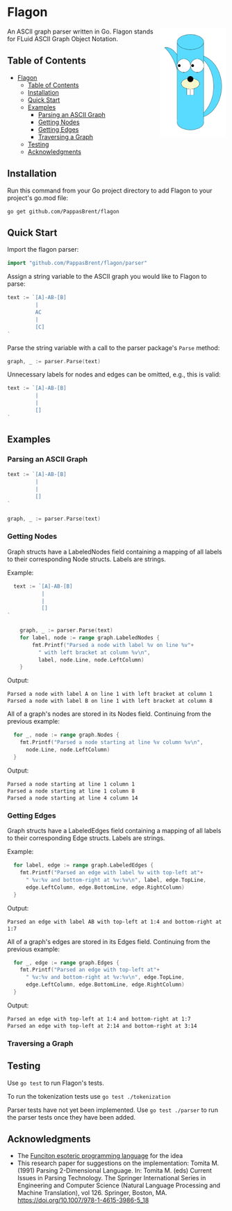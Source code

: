 Flagon
=============================================

<img src="./logo.png" height="250" align="right"/>
An ASCII graph parser written in Go.
Flagon stands for FLuid ASCII Graph Object Notation.

## Table of Contents
- [Flagon](#flagon)
  - [Table of Contents](#table-of-contents)
  - [Installation](#installation)
  - [Quick Start](#quick-start)
  - [Examples](#examples)
    - [Parsing an ASCII Graph](#parsing-an-ascii-graph)
    - [Getting Nodes](#getting-nodes)
    - [Getting Edges](#getting-edges)
    - [Traversing a Graph](#traversing-a-graph)
  - [Testing](#testing)
  - [Acknowledgments](#acknowledgments)

## Installation
Run this command from your Go project directory to add Flagon to your project's
go.mod file:
```
go get github.com/PappasBrent/flagon
```

## Quick Start

Import the flagon parser:
```go
import "github.com/PappasBrent/flagon/parser"
```

Assign a string variable to the ASCII graph you would like to Flagon to parse:
```go
text := `[A]-AB-[B]
         |
         AC
         |
         [C]
`
```

Parse the string variable with a call to the parser package's `Parse` method:
```go
graph, _ := parser.Parse(text)
```

Unnecessary labels for nodes and edges can be omitted, e.g., this is valid:
```go
text := `[A]-AB-[B]
         |
         |
         []
`
```

## Examples

### Parsing an ASCII Graph
```go
text := `[A]-AB-[B]
         |
         |
         []
`

graph, _ := parser.Parse(text)
```

### Getting Nodes
Graph structs have a LabeledNodes field containing a mapping of all labels to their
corresponding Node structs. Labels are strings.

Example:
```go
  text := `[A]-AB-[B]
           |
           |
           []
`

    graph, _ := parser.Parse(text)
    for label, node := range graph.LabeledNodes {
        fmt.Printf("Parsed a node with label %v on line %v"+
          " with left bracket at column %v\n",
          label, node.Line, node.LeftColumn)
    }
```

Output:
```
Parsed a node with label A on line 1 with left bracket at column 1
Parsed a node with label B on line 1 with left bracket at column 8
```


All of a graph's nodes are stored in its Nodes field.
Continuing from the previous example:
```go
  for _, node := range graph.Nodes {
    fmt.Printf("Parsed a node starting at line %v column %v\n",
      node.Line, node.LeftColumn)
  }
```

Output:
```
Parsed a node starting at line 1 column 1
Parsed a node starting at line 1 column 8
Parsed a node starting at line 4 column 14
```

### Getting Edges
Graph structs have a LabeledEdges field containing a mapping of all labels to their
corresponding Edge structs. Labels are strings.

Example:
```go
  for label, edge := range graph.LabeledEdges {
    fmt.Printf("Parsed an edge with label %v with top-left at"+
      " %v:%v and bottom-right at %v:%v\n", label, edge.TopLine,
      edge.LeftColumn, edge.BottomLine, edge.RightColumn)
  }
```

Output:
```
Parsed an edge with label AB with top-left at 1:4 and bottom-right at 1:7
```


All of a graph's edges are stored in its Edges field.
Continuing from the previous example:
```go
  for _, edge := range graph.Edges {
    fmt.Printf("Parsed an edge with top-left at"+
      " %v:%v and bottom-right at %v:%v\n", edge.TopLine,
      edge.LeftColumn, edge.BottomLine, edge.RightColumn)
  }
```

Output:
```
Parsed an edge with top-left at 1:4 and bottom-right at 1:7
Parsed an edge with top-left at 2:14 and bottom-right at 3:14
```

### Traversing a Graph

## Testing
Use `go test` to run Flagon's tests.

To run the tokenization tests use `go test ./tokenization`

Parser tests have not yet been implemented. Use `go test ./parser` to run
the parser tests once they have been added.

## Acknowledgments
- The [Funciton esoteric programming language](https://esolangs.org/wiki/Funciton)
for the idea
- This research paper for suggestions on the implementation:
Tomita M. (1991) Parsing 2-Dimensional Language. In: Tomita M. (eds) Current Issues in Parsing Technology. The Springer International Series in Engineering and Computer Science (Natural Language Processing and Machine Translation), vol 126. Springer, Boston, MA. https://doi.org/10.1007/978-1-4615-3986-5_18